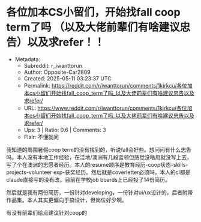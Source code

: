 # 各位加本CS小留们，开始找fall coop term了吗 （以及大佬前辈们有啥建议忠告）以及求refer！！

- Metadata:
  - Subreddit: r_iwanttorun
  - Author: Opposite-Car2809
  - Created: 2025-05-11 03:23:37 UTC
  - Permalink: https://reddit.com/r/iwanttorun/comments/1kjrkcu/各位加本cs小留们开始找fall_coop_term了吗_以及大佬前辈们有啥建议忠告以及求refer/
  - URL: https://www.reddit.com/r/iwanttorun/comments/1kjrkcu/各位加本cs小留们开始找fall_coop_term了吗_以及大佬前辈们有啥建议忠告以及求refer/
  - Ups: 3 | Ratio: 0.6 | Comments: 3
  - Flair: 不懂就问


我知道的周围暑假coop
term的没有找到的，听说fall会好些。想问问有什么忠告吗。本人没有本地工作经验，在洼地/澳洲有几段蓝领但感觉没啥用就没写上去，写了个在澳洲的志愿者经历。本人的resume顺序是教育经历-coop状态-skills-projects-volunteer
exp-获奖经历。然后就是coverletter必须吗，本人的cl都是claude直接写的没有改。目前在学校job
boards上已经投了14份简历。

然后就是我有两份简历，一份针对developing，一份针对ui/ux设计的，后者附带作品集。本人其实更偏向于搞设计，但岗位好少啊。

有没有前辈们给点建议针对coop的

